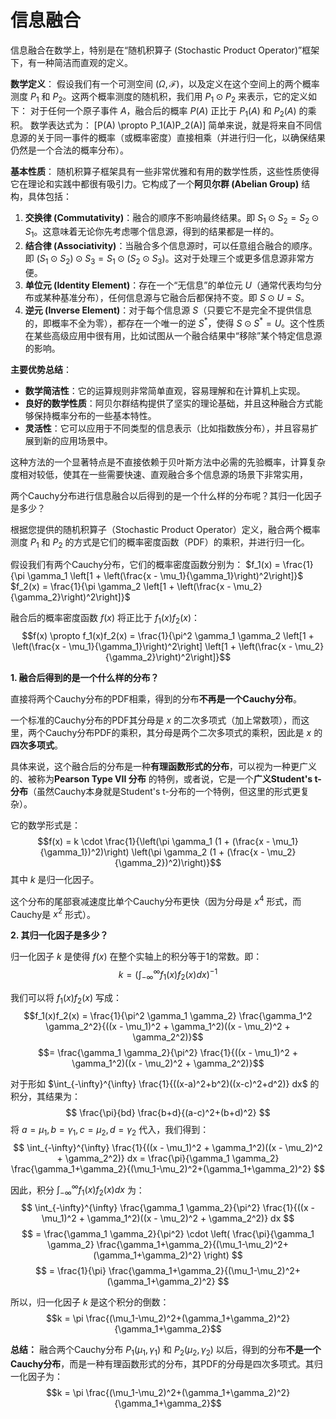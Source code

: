 # 信息融合

信息融合在数学上，特别是在“随机积算子 (Stochastic Product Operator)”框架下，有一种简洁而直观的定义。

**数学定义**：
假设我们有一个可测空间 $(\Omega, \mathcal{F})$，以及定义在这个空间上的两个概率测度 $P_1$ 和 $P_2$。这两个概率测度的随机积，我们用 $P_1 \odot P_2$ 来表示，它的定义如下：
对于任何一个原子事件 $A$，融合后的概率 $P(A)$ 正比于 $P_1(A)$ 和 $P_2(A)$ 的乘积。
数学表达式为：
\[P(A) \propto P_1(A)P_2(A)\]
简单来说，就是将来自不同信息源的关于同一事件的概率（或概率密度）直接相乘（并进行归一化，以确保结果仍然是一个合法的概率分布）。

**基本性质**：
随机积算子框架具有一些非常优雅和有用的数学性质，这些性质使得它在理论和实践中都很有吸引力。它构成了一个**阿贝尔群 (Abelian Group)** 结构，具体包括：

1.  **交换律 (Commutativity)**：融合的顺序不影响最终结果。即 $S_1 \odot S_2 = S_2 \odot S_1$。这意味着无论你先考虑哪个信息源，得到的结果都是一样的。
2.  **结合律 (Associativity)**：当融合多个信息源时，可以任意组合融合的顺序。即 $(S_1 \odot S_2) \odot S_3 = S_1 \odot (S_2 \odot S_3)$。这对于处理三个或更多信息源非常方便。
3.  **单位元 (Identity Element)**：存在一个“无信息”的单位元 $U$（通常代表均匀分布或某种基准分布），任何信息源与它融合后都保持不变。即 $S \odot U = S$。
4.  **逆元 (Inverse Element)**：对于每个信息源 $S$（只要它不是完全不提供信息的，即概率不全为零），都存在一个唯一的逆 $S^*$，使得 $S \odot S^* = U$。这个性质在某些高级应用中很有用，比如试图从一个融合结果中“移除”某个特定信息源的影响。

**主要优势总结**：
*   **数学简洁性**：它的运算规则非常简单直观，容易理解和在计算机上实现。
*   **良好的数学性质**：阿贝尔群结构提供了坚实的理论基础，并且这种融合方式能够保持概率分布的一些基本特性。
*   **灵活性**：它可以应用于不同类型的信息表示（比如指数族分布），并且容易扩展到新的应用场景中。

这种方法的一个显著特点是不直接依赖于贝叶斯方法中必需的先验概率，计算复杂度相对较低，使其在一些需要快速、直观融合多个信息源的场景下非常实用，


两个Cauchy分布进行信息融合以后得到的是一个什么样的分布呢？其归一化因子是多少？


根据您提供的随机积算子（Stochastic Product Operator）定义，融合两个概率测度 $P_1$ 和 $P_2$ 的方式是它们的概率密度函数（PDF）的乘积，并进行归一化。

假设我们有两个Cauchy分布，它们的概率密度函数分别为：
$f_1(x) = \frac{1}{\pi \gamma_1 \left[1 + \left(\frac{x - \mu_1}{\gamma_1}\right)^2\right]}$
$f_2(x) = \frac{1}{\pi \gamma_2 \left[1 + \left(\frac{x - \mu_2}{\gamma_2}\right)^2\right]}$

融合后的概率密度函数 $f(x)$ 将正比于 $f_1(x)f_2(x)$：
$$f(x) \propto f_1(x)f_2(x) = \frac{1}{\pi^2 \gamma_1 \gamma_2 \left[1 + \left(\frac{x - \mu_1}{\gamma_1}\right)^2\right] \left[1 + \left(\frac{x - \mu_2}{\gamma_2}\right)^2\right]}$$

**1. 融合后得到的是一个什么样的分布？**

直接将两个Cauchy分布的PDF相乘，得到的分布**不再是一个Cauchy分布**。

一个标准的Cauchy分布的PDF其分母是 $x$ 的二次多项式（加上常数项），而这里，两个Cauchy分布PDF的乘积，其分母是两个二次多项式的乘积，因此是 $x$ 的**四次多项式**。

具体来说，这个融合后的分布是一种**有理函数形式的分布**，可以视为一种更广义的、被称为**Pearson Type VII 分布** 的特例，或者说，它是一个**广义Student's t-分布**（虽然Cauchy本身就是Student's t-分布的一个特例，但这里的形式更复杂）。

它的数学形式是：
$$f(x) = k \cdot \frac{1}{\left(\pi \gamma_1 (1 + (\frac{x - \mu_1}{\gamma_1})^2)\right) \left(\pi \gamma_2 (1 + (\frac{x - \mu_2}{\gamma_2})^2)\right)}$$
其中 $k$ 是归一化因子。

这个分布的尾部衰减速度比单个Cauchy分布更快（因为分母是 $x^4$ 形式，而Cauchy是 $x^2$ 形式）。

**2. 其归一化因子是多少？**

归一化因子 $k$ 是使得 $f(x)$ 在整个实轴上的积分等于1的常数。即：
$$k = \left( \int_{-\infty}^{\infty} f_1(x)f_2(x) dx \right)^{-1}$$

我们可以将 $f_1(x)f_2(x)$ 写成：
$$f_1(x)f_2(x) = \frac{1}{\pi^2 \gamma_1 \gamma_2} \frac{\gamma_1^2 \gamma_2^2}{((x - \mu_1)^2 + \gamma_1^2)((x - \mu_2)^2 + \gamma_2^2)}$$
$$= \frac{\gamma_1 \gamma_2}{\pi^2} \frac{1}{((x - \mu_1)^2 + \gamma_1^2)((x - \mu_2)^2 + \gamma_2^2)}$$

对于形如 $\int_{-\infty}^{\infty} \frac{1}{((x-a)^2+b^2)((x-c)^2+d^2)} dx$ 的积分，其结果为：
$$ \frac{\pi}{bd} \frac{b+d}{(a-c)^2+(b+d)^2} $$
将 $a=\mu_1, b=\gamma_1, c=\mu_2, d=\gamma_2$ 代入，我们得到：
$$ \int_{-\infty}^{\infty} \frac{1}{((x - \mu_1)^2 + \gamma_1^2)((x - \mu_2)^2 + \gamma_2^2)} dx = \frac{\pi}{\gamma_1 \gamma_2} \frac{\gamma_1+\gamma_2}{(\mu_1-\mu_2)^2+(\gamma_1+\gamma_2)^2} $$

因此，积分 $\int_{-\infty}^{\infty} f_1(x)f_2(x) dx$ 为：
$$ \int_{-\infty}^{\infty} \frac{\gamma_1 \gamma_2}{\pi^2} \frac{1}{((x - \mu_1)^2 + \gamma_1^2)((x - \mu_2)^2 + \gamma_2^2)} dx $$
$$ = \frac{\gamma_1 \gamma_2}{\pi^2} \cdot \left( \frac{\pi}{\gamma_1 \gamma_2} \frac{\gamma_1+\gamma_2}{(\mu_1-\mu_2)^2+(\gamma_1+\gamma_2)^2} \right) $$
$$ = \frac{1}{\pi} \frac{\gamma_1+\gamma_2}{(\mu_1-\mu_2)^2+(\gamma_1+\gamma_2)^2} $$

所以，归一化因子 $k$ 是这个积分的倒数：
$$k = \pi \frac{(\mu_1-\mu_2)^2+(\gamma_1+\gamma_2)^2}{\gamma_1+\gamma_2}$$

**总结：**
融合两个Cauchy分布 $P_1(\mu_1, \gamma_1)$ 和 $P_2(\mu_2, \gamma_2)$ 以后，得到的分布**不是一个Cauchy分布**，而是一种有理函数形式的分布，其PDF的分母是四次多项式。其归一化因子为：
$$k = \pi \frac{(\mu_1-\mu_2)^2+(\gamma_1+\gamma_2)^2}{\gamma_1+\gamma_2}$$